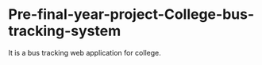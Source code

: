 # Pre-final-year-project-College-bus-tracking-system
It is a bus tracking web application for college.
